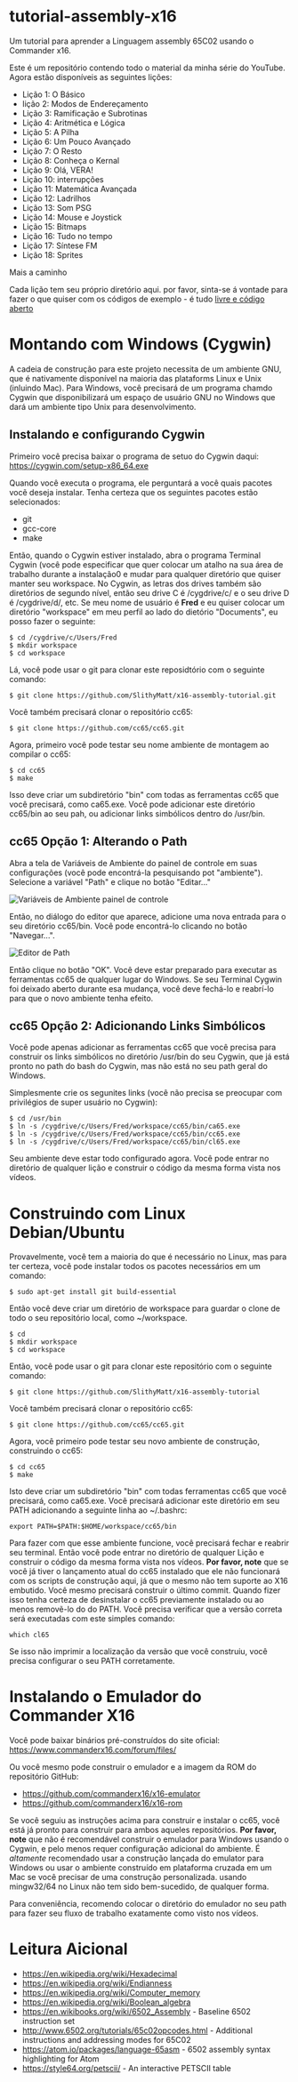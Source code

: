 # tutorial-assembly-x16

Um tutorial para aprender a Linguagem assembly 65C02 usando o Commander x16.

Este é um repositório contendo todo o material da minha série do YouTube. Agora
estão disponíveis as seguintes lições:

- Lição 1: O Básico
- lição 2: Modos de Endereçamento
- Lição 3: Ramificação e Subrotinas
- Lição 4: Aritmética e Lógica
- Lição 5: A Pilha
- Lição 6: Um Pouco Avançado
- Lição 7: O Resto
- Lição 8: Conheça o Kernal
- Lição 9: Olá, VERA!
- Lição 10: interrupções
- Lição 11: Matemática Avançada
- Lição 12: Ladrilhos
- Lição 13: Som PSG
- Lição 14: Mouse e Joystick
- Lição 15: Bitmaps
- Lição 16: Tudo no tempo
- Lição 17: Síntese FM
- Lição 18: Sprites

Mais a caminho

Cada lição tem seu próprio diretório aqui. por favor, sinta-se á vontade para
fazer o que quiser com os códigos de exemplo - é tudo [livre e código aberto](LICENSE)

# Montando com Windows (Cygwin)

A cadeia de construção para este projeto necessita de um ambiente GNU, que é
nativamente disponível na maioria das plataforms Linux e Unix (inluindo Mac). Para
Windows, você precisará de um programa chamdo Cygwin que disponibilizará um espaço
de usuário GNU no Windows que dará um ambiente tipo Unix para desenvolvimento.

## Instalando e configurando Cygwin

Primeiro você precisa baixar o programa de setuo do Cygwin daqui:
https://cygwin.com/setup-x86_64.exe


Quando você executa o programa, ele perguntará a você quais pacotes vocẽ deseja instalar.
Tenha certeza que os seguintes pacotes estão selecionados:

- git
- gcc-core
- make

Então, quando o Cygwin estiver instalado, abra o programa Terminal Cygwin (você
pode especificar que quer colocar um atalho na sua área de trabalho durante a
instalação0 e mudar para qualquer diretório que quiser manter seu workspace.
No Cygwin, as letras dos drives também são diretórios de segundo nível, então
seu drive C é /cygdrive/c/ e o seu drive D é /cygdrive/d/, etc. Se meu nome
de usuário é **Fred** e eu quiser colocar um diretório "workspace" em meu
perfil ao lado do dietório "Documents", eu posso fazer o seguinte:

```
$ cd /cygdrive/c/Users/Fred
$ mkdir workspace
$ cd workspace
```

Lá, você pode usar o git para clonar este reposidtório com o seguinte comando:

```
$ git clone https://github.com/SlithyMatt/x16-assembly-tutorial.git
```

Você também precisará clonar o repositório cc65:


```
$ git clone https://github.com/cc65/cc65.git
```

Agora, primeiro você pode testar seu nome ambiente de montagem ao compilar o cc65:


```
$ cd cc65
$ make
```

Isso deve criar um subdiretório "bin" com todas as ferramentas cc65 que você precisará,
como ca65.exe. Você pode adicionar este diretório cc65/bin ao seu pah, ou adicionar
links simbólicos dentro do /usr/bin.

## cc65 Opção 1: Alterando o Path

Abra a tela de Variáveis de Ambiente do painel de controle em suas configurações (você pode encontrá-la pesquisando pot "ambiente"). Selecione a variável "Path" e clique no botão "Editar..."

![Variáveis de Ambiente painel de controle](env.png)

Então, no diálogo do editor que aparece, adicione uma nova entrada para o seu diretório cc65/bin.
Você pode encontrá-lo clicando no botão "Navegar...".

![Editor de Path](path.png)

Então clique no botão "OK". Você deve estar preparado para executar as ferramentas cc65 de qualquer lugar do Windows.
Se seu Terminal Cygwin foi deixado aberto durante esa mudança, você deve fechá-lo e reabrí-lo para que o novo ambiente tenha efeito.

## cc65 Opção 2: Adicionando Links Simbólicos

Você pode apenas adicionar as ferramentas cc65 que você precisa para construir os links simbólicos no diretório /usr/bin do seu Cygwin, que já está pronto no path do bash do Cygwin, mas não está no seu path geral do Windows.

Simplesmente crie os segunites links (você não precisa se preocupar com privilégios de super usuário no Cygwin):


```
$ cd /usr/bin
$ ln -s /cygdrive/c/Users/Fred/workspace/cc65/bin/ca65.exe
$ ln -s /cygdrive/c/Users/Fred/workspace/cc65/bin/cc65.exe
$ ln -s /cygdrive/c/Users/Fred/workspace/cc65/bin/cl65.exe
```

Seu ambiente deve estar todo configurado agora.
Você pode entrar no diretório de qualquer lição e construir o código da mesma
forma vista nos vídeos.

# Construindo com Linux Debian/Ubuntu

Provavelmente, você tem a maioria do que é necessário no Linux, mas para ter certeza,
você pode instalar todos os pacotes necessários em um comando:


```
$ sudo apt-get install git build-essential
```

Então você deve criar um diretório de workspace para guardar o clone de todo o seu 
repositório local, como ~/workspace.

```
$ cd
$ mkdir workspace
$ cd workspace
```

Então, você pode usar o git para clonar este repositório com o seguinte comando:


```
$ git clone https://github.com/SlithyMatt/x16-assembly-tutorial
```

Você também precisará clonar o repositório cc65:


```
$ git clone https://github.com/cc65/cc65.git
```

Agora, você primeiro pode testar seu novo ambiente de construção, construindo o cc65:


```
$ cd cc65
$ make
```

Isto deve criar um subdiretório "bin" com todas ferramentas cc65 que você precisará,
como ca65.exe. Vocẽ precisará adicionar este diretório em seu PATH adicionando a seguinte
linha ao ~/.bashrc:


```
export PATH=$PATH:$HOME/workspace/cc65/bin
```

Para fazer com que esse ambiente funcione, você precisará fechar e reabrir seu terminal.
Então você pode entrar no diretório de qualquer Lição e construir o código da mesma forma
vista nos vídeos. **Por favor, note** que se você já tiver o lançamento atual do cc65 instalado
que ele não funcionará com os scripts de construção aqui, já que o mesmo não tem suporte ao X16
embutido. Você mesmo precisará construir o último commit. Quando fizer isso tenha certeza de desinstalar
o cc65 previamente instalado ou ao menos removẽ-lo do do PATH. Você precisa verificar que a versão
correta será executadas com este simples comando:

```
which cl65
```

Se isso não imprimir a localização da versão que você construiu, você precisa
configurar o seu PATH corretamente.

# Instalando o Emulador do Commander X16

Você pode baixar binários pré-construídos do site oficial: https://www.commanderx16.com/forum/files/

Ou você mesmo pode construir o emulador e a imagem da ROM do repositório GitHub:
- https://github.com/commanderx16/x16-emulator
- https://github.com/commanderx16/x16-rom


Se você seguiu as instruções acima para construir e instalar o cc65, você está já pronto
para construir para ambos aqueles repositórios. **Por favor, note** que não é recomendável
construir o emulador para Windows usando o Cygwin, e pelo menos requer configuração adicional
do ambiente. É *altamente* recomendado usar a construção lançada do emulator para Windows ou
usar o ambiente construído em plataforma cruzada em um Mac se você precisar de uma construção
personalizada. usando mingw32/64 no Linux não tem sido bem-sucedido, de qualquer forma.

Para conveniência, recomendo colocar o diretório do emulador no seu path para fazer seu fluxo
de trabalho exatamente como visto nos vídeos.

# Leitura Aicional

- https://en.wikipedia.org/wiki/Hexadecimal
- https://en.wikipedia.org/wiki/Endianness
- https://en.wikipedia.org/wiki/Computer_memory
- https://en.wikipedia.org/wiki/Boolean_algebra
- https://en.wikibooks.org/wiki/6502_Assembly   - Baseline 6502 instruction set
- http://www.6502.org/tutorials/65c02opcodes.html  - Additional instructions and addressing modes for 65C02
- https://atom.io/packages/language-65asm - 6502 assembly syntax highlighting for Atom
- https://style64.org/petscii/ - An interactive PETSCII table

